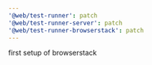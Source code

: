 ```yaml
---
'@web/test-runner': patch
'@web/test-runner-server': patch
'@web/test-runner-browserstack': patch
---
```


first setup of browserstack
